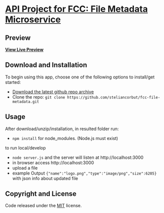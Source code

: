 # [API Project for FCC: File Metadata Microservice](https://github.com/steliancorbut/fcc-file-metadata/)

## Preview

**[View Live Preview](https://wooded-turtle.glitch.me/)**

## Download and Installation

To begin using this app, choose one of the following options to install/get started:
* [Download the latest github repo archive](https://github.com/steliancorbut/fcc-file-metadata)
* Clone the repo: `git clone https://github.com/steliancorbut/fcc-file-metadata.git`

## Usage

After download/unzip/installation, in resulted folder run:
- `npm install` for node_modules. (Node.js must exist)

to run local/develop
- `node server.js` and the server will listen at http://localhost:3000
- in browser access http://localhost:3000 
- upload a file
- example Output `{"name":"logo.png","type":"image/png","size":6205}` with json info about updated file

## Copyright and License

Code released under the [MIT](https://github.com/steliancorbut/fcc-file-metadata/blob/master/LICENSE) license.

